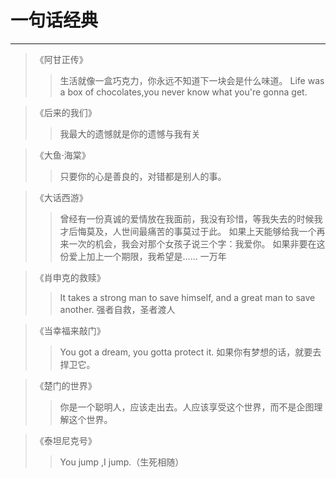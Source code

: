 # 一句话经典

-----
> 《阿甘正传》
>> 生活就像一盒巧克力，你永远不知道下一块会是什么味道。 
   Life was a box of chocolates,you never know what you're gonna get.

> 《后来的我们》
>> 我最大的遗憾就是你的遗憾与我有关

> 《大鱼·海棠》
>> 只要你的心是善良的，对错都是别人的事。

> 《大话西游》
>> 曾经有一份真诚的爱情放在我面前，我没有珍惜，等我失去的时候我才后悔莫及，人世间最痛苦的事莫过于此。 
如果上天能够给我一个再来一次的机会，我会对那个女孩子说三个字：我爱你。 
如果非要在这份爱上加上一个期限，我希望是…… 
一万年

> 《肖申克的救赎》
>> It takes a strong man to save himself, and a great man to save another. 
   强者自救，圣者渡人
 
> 《当幸福来敲门》
>> You got a dream, you gotta protect it. 
   如果你有梦想的话，就要去捍卫它。
   
> 《楚门的世界》
>> 你是一个聪明人，应该走出去。人应该享受这个世界，而不是企图理解这个世界。

> 《泰坦尼克号》
>> You jump ,I jump.（生死相随）
